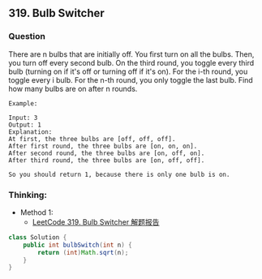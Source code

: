## 319. Bulb Switcher

### Question
There are n bulbs that are initially off. You first turn on all the bulbs. Then, you turn off every second bulb. On the third round, you toggle every third bulb (turning on if it's off or turning off if it's on). For the i-th round, you toggle every i bulb. For the n-th round, you only toggle the last bulb. Find how many bulbs are on after n rounds.

```
Example:

Input: 3
Output: 1
Explanation:
At first, the three bulbs are [off, off, off].
After first round, the three bulbs are [on, on, on].
After second round, the three bulbs are [on, off, on].
After third round, the three bulbs are [on, off, off]. 

So you should return 1, because there is only one bulb is on.
```

### Thinking:
* Method 1:
	* [LeetCode 319. Bulb Switcher 解题报告](https://blog.csdn.net/camellhf/article/details/52819154)

```Java
class Solution {
    public int bulbSwitch(int n) {
        return (int)Math.sqrt(n);
    }
}
```